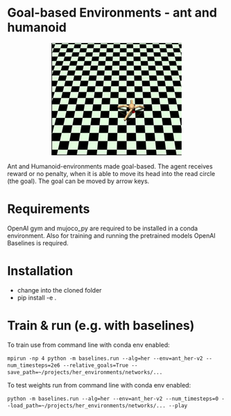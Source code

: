 # Goal-based Environments - ant and humanoid 

<p align="center">
  <img width="300" height="259" src="https://github.com/NicoBach/goal_based_gym/blob/master/pictures/ant_goal.gif">
</p>

Ant and Humanoid-environments made goal-based. The agent receives reward or no penalty, when it is able to move its head
into the read circle (the goal). The goal can be moved by arrow keys.


# Requirements

OpenAI gym and mujoco_py are required to be installed in a conda
environment. Also for training and running the pretrained models
 OpenAI Baselines is required. 

# Installation

- change into the cloned folder
- pip install -e .

# Train & run (e.g. with baselines) 

To train use from command line with conda env enabled:

```
mpirun -np 4 python -m baselines.run --alg=her --env=ant_her-v2 --num_timesteps=2e6 --relative_goals=True --save_path=~/projects/her_environments/networks/...
```
To test weights run from command line with conda env enabled:
```
python -m baselines.run --alg=her --env=ant_her-v2 --num_timesteps=0 --load_path=~/projects/her_environments/networks/... --play
```
